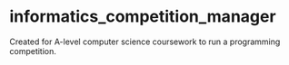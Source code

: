 # informatics_competition_manager

 Created for A-level computer science coursework to run a programming competition.
